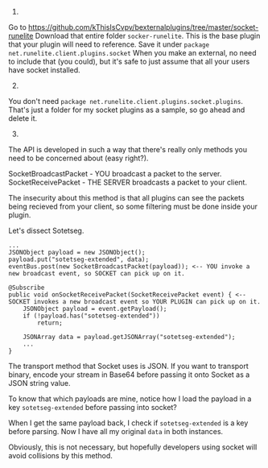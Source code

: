 1.

Go to https://github.com/kThisIsCvpv/bexternalplugins/tree/master/socket-runelite
Download that entire folder ``socker-runelite``. This is the base plugin that your plugin will need to reference.
Save it under ``package net.runelite.client.plugins.socket``
When you make an external, no need to include that (you could), but it's safe to just assume that all your users have socket installed.

2.

You don't need ``package net.runelite.client.plugins.socket.plugins``.
That's just a folder for my socket plugins as a sample, so go ahead and delete it.

3.

The API is developed in such a way that there's really only methods you need to be concerned about (easy right?).

SocketBroadcastPacket - YOU broadcast a packet to the server.
SocketReceivePacket - THE SERVER broadcasts a packet to your client.

The insecurity about this method is that all plugins can see the packets being recieved from your client, so some filtering must be done inside your plugin.

Let's dissect Sotetseg.

```
...
JSONObject payload = new JSONObject();
payload.put("sotetseg-extended", data);
eventBus.post(new SocketBroadcastPacket(payload)); <-- YOU invoke a new broadcast event, so SOCKET can pick up on it.
```

```
@Subscribe
public void onSocketReceivePacket(SocketReceivePacket event) { <-- SOCKET invokes a new broadcast event so YOUR PLUGIN can pick up on it.
	JSONObject payload = event.getPayload();
	if (!payload.has("sotetseg-extended"))
		return;

	JSONArray data = payload.getJSONArray("sotetseg-extended");
	...
}
```

The transport method that Socket uses is JSON. If you want to transport binary, encode your stream in Base64 before passing it onto Socket as a JSON string value.

To know that which payloads are mine, notice how I load the payload in a key ``sotetseg-extended`` before passing into socket?

When I get the same payload back, I check if ``sotetseg-extended`` is a key before parsing. Now I have all my original ``data`` in both instances.

Obviously, this is not necessary, but hopefully developers using socket will avoid collisions by this method.

